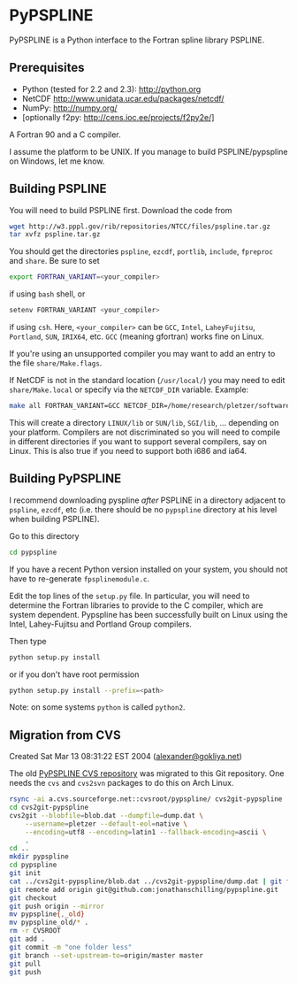 # PyPSPLINE
PyPSPLINE is a Python interface to the Fortran spline library PSPLINE. 

## Prerequisites

* Python (tested for 2.2 and 2.3): http://python.org
* NetCDF http://www.unidata.ucar.edu/packages/netcdf/
* NumPy: http://numpy.org/
* [optionally f2py: http://cens.ioc.ee/projects/f2py2e/]

A Fortran 90 and a C compiler.

I assume the platform to be UNIX. If you manage to build PSPLINE/pypspline on Windows, let me know. 

## Building PSPLINE

You will need to build PSPLINE first. Download the code from 

```bash
wget http://w3.pppl.gov/rib/repositories/NTCC/files/pspline.tar.gz
tar xvfz pspline.tar.gz
```

You should get the directories `pspline`, `ezcdf`, `portlib`, `include`, `fpreproc` and `share`. Be sure to set

```bash
export FORTRAN_VARIANT=<your_compiler>
```

if using `bash` shell, or

```bash
setenv FORTRAN_VARIANT <your_compiler>
```

if using `csh`.
Here, `<your_compiler>` can be `GCC`, `Intel`, `LaheyFujitsu`, `Portland`, `SUN`, `IRIX64`, etc.
`GCC` (meaning gfortran) works fine on Linux. 

If you're using an unsupported compiler you may want to add an entry to the file `share/Make.flags`. 

If NetCDF is not in the standard location (`/usr/local/`) you may need to edit `share/Make.local` or specify
via the `NETCDF_DIR` variable. Example:

```bash
make all FORTRAN_VARIANT=GCC NETCDF_DIR=/home/research/pletzer/software/netcdf
```

This will create a directory `LINUX/lib`
or `SUN/lib`, `SGI/lib`, ... depending on your platform.
Compilers are not discriminated so you will need to compile in different directories
if you want to support several compilers, say on Linux.
This is also true if you need to support both i686 and ia64.

## Building PyPSPLINE

I recommend downloading pyspline *after* PSPLINE in a directory adjacent to `pspline`, `ezcdf`, etc
(i.e. there should be no `pypspline` directory at his level when building PSPLINE). 

Go to this directory

```bash
cd pypspline
```

If you have a recent Python version installed on your system, you should not have to re-generate `fpsplinemodule.c`.

Edit the top lines of the `setup.py` file.
In particular, you will need to determine the Fortran libraries to provide to the C compiler, which are system dependent.
Pypspline has been successfully built on Linux using the Intel, Lahey-Fujitsu and Portland Group compilers. 

Then type

```bash
python setup.py install
```

or if you don't have root permission

```bash
python setup.py install --prefix=<path>
```

Note: on some systems `python` is called `python2`.

## Migration from CVS

Created Sat Mar 13 08:31:22 EST 2004 (alexander@gokliya.net)

The old [PyPSPLINE CVS repository](https://sourceforge.net/projects/pypspline/) was migrated to this Git repository.
One needs the `cvs` and `cvs2svn` packages to do this on Arch Linux.

```bash
rsync -ai a.cvs.sourceforge.net::cvsroot/pypspline/ cvs2git-pypspline
cd cvs2git-pypspline
cvs2git --blobfile=blob.dat --dumpfile=dump.dat \
    --username=pletzer --default-eol=native \
    --encoding=utf8 --encoding=latin1 --fallback-encoding=ascii \
    .
cd ..
mkdir pypspline
cd pypspline
git init
cat ../cvs2git-pypspline/blob.dat ../cvs2git-pypspline/dump.dat | git fast-import
git remote add origin git@github.com:jonathanschilling/pypspline.git
git checkout
git push origin --mirror
mv pypspline{,_old}
mv pypspline_old/* .
rm -r CVSROOT
git add .
git commit -m "one folder less"
git branch --set-upstream-to=origin/master master
git pull
git push
```
